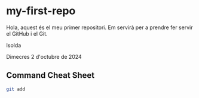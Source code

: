 # my-first-repo

Hola, aquest és el meu primer repositori. Em servirà per a prendre fer servir el GitHub i el Git.

Isolda

Dimecres 2 d'octubre de 2024

## Command Cheat Sheet

```bash
git add
```
